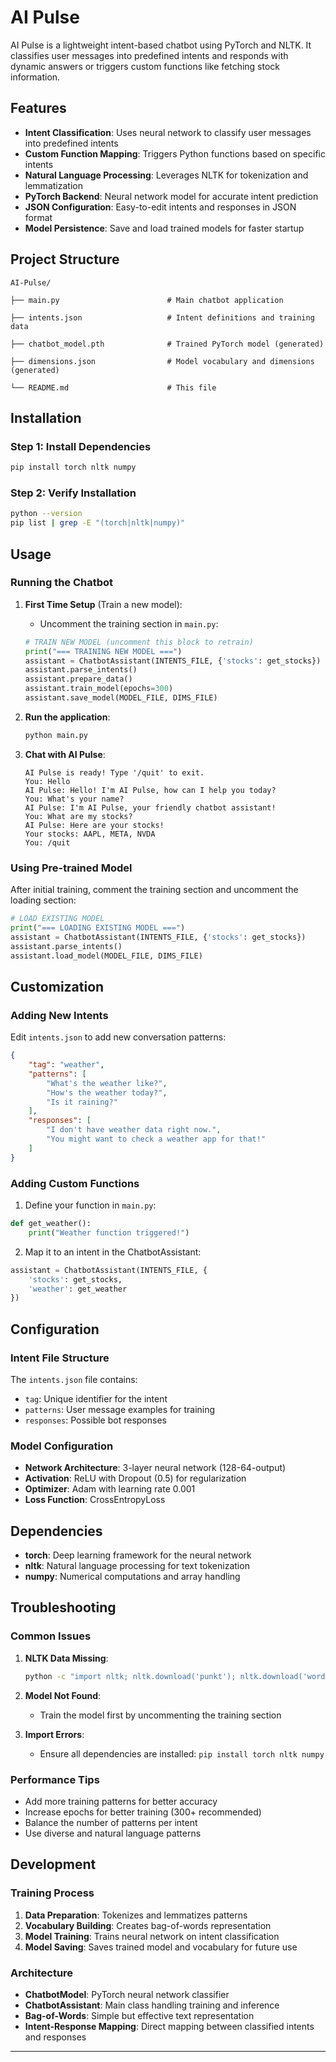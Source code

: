 
# AI Pulse 

AI Pulse is a lightweight intent-based chatbot using PyTorch and NLTK. It classifies user messages into predefined intents and responds with dynamic answers or triggers custom functions like fetching stock information.

## Features

- **Intent Classification**: Uses neural network to classify user messages into predefined intents
- **Custom Function Mapping**: Triggers Python functions based on specific intents
- **Natural Language Processing**: Leverages NLTK for tokenization and lemmatization
- **PyTorch Backend**: Neural network model for accurate intent prediction
- **JSON Configuration**: Easy-to-edit intents and responses in JSON format
- **Model Persistence**: Save and load trained models for faster startup

## Project Structure

```
AI-Pulse/

├── main.py                        # Main chatbot application

├── intents.json                   # Intent definitions and training data

├── chatbot_model.pth              # Trained PyTorch model (generated)

├── dimensions.json                # Model vocabulary and dimensions (generated)

└── README.md                      # This file
```

## Installation

### Step 1: Install Dependencies

```bash
pip install torch nltk numpy
```

### Step 2: Verify Installation

```bash
python --version
pip list | grep -E "(torch|nltk|numpy)"
```

## Usage

### Running the Chatbot

1. **First Time Setup** (Train a new model):
   - Uncomment the training section in `main.py`:
   ```python
   # TRAIN NEW MODEL (uncomment this block to retrain)
   print("=== TRAINING NEW MODEL ===")
   assistant = ChatbotAssistant(INTENTS_FILE, {'stocks': get_stocks})
   assistant.parse_intents()
   assistant.prepare_data()
   assistant.train_model(epochs=300)
   assistant.save_model(MODEL_FILE, DIMS_FILE)
   ```

2. **Run the application**:
   ```bash
   python main.py
   ```

3. **Chat with AI Pulse**:
   ```
   AI Pulse is ready! Type '/quit' to exit.
   You: Hello
   AI Pulse: Hello! I'm AI Pulse, how can I help you today?
   You: What's your name?
   AI Pulse: I'm AI Pulse, your friendly chatbot assistant!
   You: What are my stocks?
   AI Pulse: Here are your stocks!
   Your stocks: AAPL, META, NVDA
   You: /quit
   ```

### Using Pre-trained Model

After initial training, comment the training section and uncomment the loading section:

```python
# LOAD EXISTING MODEL
print("=== LOADING EXISTING MODEL ===")
assistant = ChatbotAssistant(INTENTS_FILE, {'stocks': get_stocks})
assistant.parse_intents()
assistant.load_model(MODEL_FILE, DIMS_FILE)
```

## Customization

### Adding New Intents

Edit `intents.json` to add new conversation patterns:

```json
{
    "tag": "weather",
    "patterns": [
        "What's the weather like?",
        "How's the weather today?",
        "Is it raining?"
    ],
    "responses": [
        "I don't have weather data right now.",
        "You might want to check a weather app for that!"
    ]
}
```

### Adding Custom Functions

1. Define your function in `main.py`:
```python
def get_weather():
    print("Weather function triggered!")
```

2. Map it to an intent in the ChatbotAssistant:
```python
assistant = ChatbotAssistant(INTENTS_FILE, {
    'stocks': get_stocks,
    'weather': get_weather
})
```

## Configuration

### Intent File Structure

The `intents.json` file contains:
- `tag`: Unique identifier for the intent
- `patterns`: User message examples for training
- `responses`: Possible bot responses

### Model Configuration

- **Network Architecture**: 3-layer neural network (128-64-output)
- **Activation**: ReLU with Dropout (0.5) for regularization
- **Optimizer**: Adam with learning rate 0.001
- **Loss Function**: CrossEntropyLoss

## Dependencies

- **torch**: Deep learning framework for the neural network
- **nltk**: Natural language processing for text tokenization
- **numpy**: Numerical computations and array handling

## Troubleshooting

### Common Issues

1. **NLTK Data Missing**:
   ```bash
   python -c "import nltk; nltk.download('punkt'); nltk.download('wordnet')"
   ```

2. **Model Not Found**:
   - Train the model first by uncommenting the training section

3. **Import Errors**:
   - Ensure all dependencies are installed: `pip install torch nltk numpy`

### Performance Tips

- Add more training patterns for better accuracy
- Increase epochs for better training (300+ recommended)
- Balance the number of patterns per intent
- Use diverse and natural language patterns

## Development

### Training Process

1. **Data Preparation**: Tokenizes and lemmatizes patterns
2. **Vocabulary Building**: Creates bag-of-words representation
3. **Model Training**: Trains neural network on intent classification
4. **Model Saving**: Saves trained model and vocabulary for future use

### Architecture

- **ChatbotModel**: PyTorch neural network classifier
- **ChatbotAssistant**: Main class handling training and inference
- **Bag-of-Words**: Simple but effective text representation
- **Intent-Response Mapping**: Direct mapping between classified intents and responses



---
